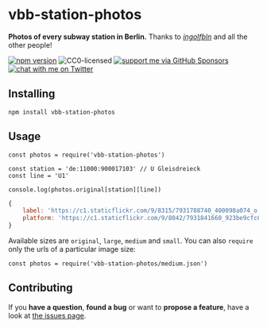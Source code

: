 # vbb-station-photos

**Photos of every subway station in Berlin.** Thanks to [*ingolfbln*](https://www.flickr.com/photos/ingolfbln) and all the other people!

[![npm version](https://img.shields.io/npm/v/vbb-station-photos.svg)](https://www.npmjs.com/package/vbb-station-photos)
![CC0-licensed](https://img.shields.io/github/license/derhuerst/vbb-station-photos.svg)
[![support me via GitHub Sponsors](https://img.shields.io/badge/support%20me-donate-fa7664.svg)](https://github.com/sponsors/derhuerst)
[![chat with me on Twitter](https://img.shields.io/badge/chat%20with%20me-on%20Twitter-1da1f2.svg)](https://twitter.com/derhuerst)


## Installing

```shell
npm install vbb-station-photos
```


## Usage

```
const photos = require('vbb-station-photos')

const station = 'de:11000:900017103' // U Gleisdreieck
const line = 'U1'

console.log(photos.original[station][line])
```

```js
{
	label: 'https://c1.staticflickr.com/9/8315/7931788740_400098a074_o.jpg',
	platform: 'https://c1.staticflickr.com/9/8042/7931841660_923be9cfc6_o.jpg'
}
```

Available sizes are `original`, `large`, `medium` and `small`. You can also `require` only the urls of a particular image size:

```
const photos = require('vbb-station-photos/medium.json')
```


## Contributing

If you **have a question**, **found a bug** or want to **propose a feature**, have a look at [the issues page](https://github.com/derhuerst/vbb-station-photos/issues).

